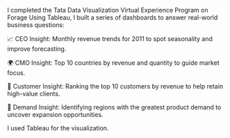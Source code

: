 I completed the Tata Data Visualization Virtual Experience Program on Forage
Using Tableau, I built a series of dashboards to answer real-world business questions:

📈 CEO Insight: Monthly revenue trends for 2011 to spot seasonality and improve forecasting.

🌍 CMO Insight: Top 10 countries by revenue and quantity to guide market focus.

👥 Customer Insight: Ranking the top 10 customers by revenue to help retain high-value clients.

🛒 Demand Insight: Identifying regions with the greatest product demand to uncover expansion opportunities.

I used Tableau for the visualization. 
